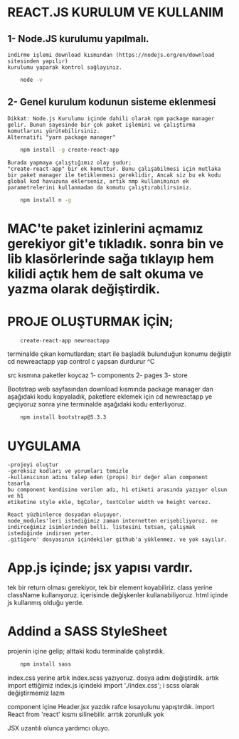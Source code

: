 # REACT.JS KURULUM VE KULLANIM

## 1- Node.JS kurulumu yapılmalı.

    indirme işlemi download kısmından (https://nodejs.org/en/download sitesinden yapılır)
    kurulumu yaparak kontrol sağlayınız.

```bash
    node -v
```

## 2- Genel kurulum kodunun sisteme eklenmesi 

    Dikkat: Node.js Kurulumu içinde dahili olarak npm package manager gelir. Bunun sayesinde bir çok paket işlemini ve çalıştırma komutlarını yürütebilirsiniz.
    Alternatifi "yarn package manager"

```bash
    npm install -g create-react-app
```

    Burada yapmaya çalıştığımız olay şudur;
    "create-react-app" bir ek komuttur. Bunu çalışabilmesi için mutlaka bir paket manager ile tetiklenmesi gereklidir, Ancak siz bu ek kodu global kod havuzuna eklerseniz, artık nmp kullanımının ek parametrelerini kullanmadan da komutu çalıştırabilirsiniz.
    
```bash
    npm install n -g
```

# MAC'te paket izinlerini açmamız gerekiyor git'e tıkladık. sonra bin ve lib klasörlerinde sağa tıklayıp hem kilidi açtık hem de salt okuma ve yazma olarak değiştirdik.

# PROJE OLUŞTURMAK İÇİN; 

```bash
    create-react-app newreactapp
```
terminalde çıkan komutlardan;
start ile başladık bulunduğun konumu değiştir cd newreactapp yap
control c yapsan durdurur  ^C

src kısmına paketler koycaz
1- components
2- pages
3- store

Bootstrap web sayfasından 
download kısmında package manager dan aşağıdaki kodu kopyaladık, paketlere eklemek için cd newreactapp ye geçiyoruz sonra yine terminalde aşağıdaki kodu enterlıyoruz.

```bash
    npm install bootstrap@5.3.3
```

# UYGULAMA
    -projeyi oluştur
    -gereksiz kodları ve yorumları temizle
    -kullanıcının adını talep eden (props) bir değer alan component tasarla
    bu component kendisine verilen adı, h1 etiketi arasında yazıyor olsun ve h1 
    etiketine style ekle, bgColor, textColor width ve height vercez.

    React yüzbinlerce dosyadan oluşuyor. 
    node_modules'leri istediğimiz zaman internetten erişebiliyoruz. ne indirceğimiz isimlerinden belli. listesini tutsan, çalışmak istediğinde indirsen yeter.
    .gitigore' dosyasının içindekiler github'a yüklenmez. ve yok sayılır.

# App.js içinde; jsx yapısı vardır.
 tek bir return olması gerekiyor, tek bir element koyabiliriz.
 class yerine className kullanıyoruz.
 içerisinde değişkenler kullanabiliyoruz.
 html içinde js kullanmış olduğu yerde.

# Addind a SASS StyleSheet
projenin içine gelip; alttaki kodu terminalde çalıştırdık.

```bash
    npm install sass
```
index.css yerine artık index.scss yazıyoruz. dosya adını değiştirdik.
artık import ettiğimiz index.js içindeki import './index.css'; i scss olarak değiştirmemiz lazm

component içine Header.jsx yazdık
rafce kısayolunu yapıştırdık.
import React from 'react' kısmı silinebilir. arrtık zorunlulk yok

JSX uzantılı olunca yardımcı oluyo.

